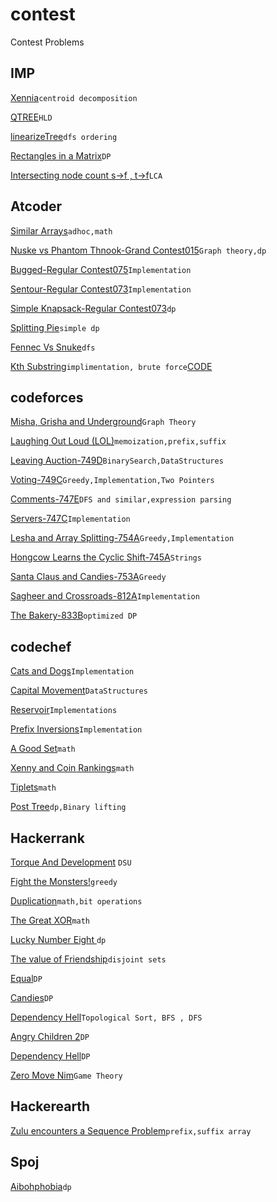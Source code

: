 # contest
Contest Problems

## IMP
  [Xennia](https://github.com/dragonzurfer/contest/blob/master/XeniaTree.cpp)```centroid decomposition```

  [QTREE](https://github.com/dragonzurfer/contest/blob/master/QTREE.cpp)```HLD```

  [linearizeTree](https://github.com/dragonzurfer/contest/blob/master/linearizeTreeMo.cpp)```dfs ordering```

  [Rectangles in a Matrix](https://github.com/dragonzurfer/contest/blob/master/GrandContest015C.cpp)```DP```

  [Intersecting node count s->f , t->f](https://github.com/dragonzurfer/contest/blob/master/832D.cpp)```LCA```

## Atcoder
  [Similar Arrays](http://code-festival-2017-qualc.contest.atcoder.jp/tasks/code_festival_2017_qualc_b)```adhoc,math```

  [Nuske vs Phantom Thnook-Grand Contest015](http://agc015.contest.atcoder.jp/tasks/agc015_c)```Graph theory,dp```

  [Bugged-Regular Contest075](http://arc075.contest.atcoder.jp/tasks/arc075_a)```Implementation```

  [Sentour-Regular Contest073](http://arc073.contest.atcoder.jp/tasks/arc073_a)```Implementation```

  [Simple Knapsack-Regular Contest073](http://arc073.contest.atcoder.jp/tasks/arc073_b)```dp```

  [Splitting Pie](http://arc078.contest.atcoder.jp/tasks/arc078_a)```simple dp```

  [Fennec Vs Snuke](https://arc078.contest.atcoder.jp/tasks/arc078_b)```dfs```
  
  [Kth Substring](https://arc097.contest.atcoder.jp/tasks/arc097_c)```implimentation, brute force```[CODE](https://github.com/dragonzurfer/contest/blob/master/KTHSubstring.cpp)

## codeforces
  [Misha, Grisha and Underground](http://codeforces.com/problemset/problem/832/D)```Graph Theory```

  [Laughing Out Loud (LOL)](http://codeforces.com/gym/100589/problem/I)```memoization,prefix,suffix```

  [Leaving Auction-749D](http://codeforces.com/problemset/problem/749/D)```BinarySearch,DataStructures```

  [Voting-749C](http://codeforces.com/problemset/problem/749/C)```Greedy,Implementation,Two Pointers```  

  [Comments-747E](http://codeforces.com/problemset/problem/747/E)```DFS and similar,expression parsing```

  [Servers-747C](http://codeforces.com/problemset/problem/747/C)```Implementation```

  [Lesha and Array Splitting-754A](http://codeforces.com/problemset/problem/754/A)```Greedy,Implementation```

  [Hongcow Learns the Cyclic Shift-745A](http://codeforces.com/problemset/problem/745/A)```Strings```
 
  [Santa Claus and Candies-753A](http://codeforces.com/problemset/problem/753/A)```Greedy```

  [Sagheer and Crossroads-812A](http://codeforces.com/contest/812/problem/A)```Implementation```

  [The Bakery-833B](http://codeforces.com/contest/833/problem/B)```optimized DP```

## codechef
  [Cats and Dogs](https://www.codechef.com/JAN17)```Implementation```
  
  [Capital Movement](https://www.codechef.com/JAN17)```DataStructures```

  [Reservoir](https://www.codechef.com/JAN17)```Implementations```

  [Prefix Inversions](https://www.codechef.com/LTIME48/problems/PREFINVS)```Implementation```

  [A Good Set](https://www.codechef.com/JUNE17/problems/GOODSET)```math```

  [Xenny and Coin Rankings](https://www.codechef.com/JUNE17/problems/XENRANK)```math```

  [Tiplets](https://www.codechef.com/JUNE17/problems/SUMQ)```math```

  [Post Tree](https://www.codechef.com/problems/POSTTREE)```dp,Binary lifting```

## Hackerrank
  [Torque And Development](https://www.hackerrank.com/challenges/torque-and-development/copy-from/55464878) ```DSU```

  [Fight the Monsters!](https://www.hackerrank.com/contests/w32/challenges/fight-the-monsters)```greedy```

  [Duplication](https://www.hackerrank.com/contests/w32/challenges/duplication)```math,bit operations```

  [The Great XOR](https://www.hackerrank.com/contests/w28/challenges/the-great-xor)```math```

  [Lucky Number Eight	](https://www.hackerrank.com/contests/w28/challenges/lucky-number-eight)```dp```

  [The value of Friendship](https://www.hackerrank.com/contests/w28/challenges/value-of-friendship)```disjoint sets```

  [Equal](https://www.hackerrank.com/challenges/equal)```DP```

  [Candies](https://www.hackerrank.com/challenges/candies)```DP```

  [Dependency Hell](https://www.hackerrank.com/contests/codeagon/challenges/dependency-hell)```Topological Sort, BFS , DFS```

  [Angry Children 2](https://www.hackerrank.com/challenges/angry-children-2)```DP```

  [Dependency Hell](https://www.hackerrank.com/contests/codeagon/challenges/dependency-hell)```DP```

  [Zero Move Nim](https://www.hackerrank.com/contests/w27/challenges/zero-move-nim)```Game Theory```

## Hackerearth
[Zulu encounters a Sequence Problem](https://www.hackerearth.com/challenge/competitive/may-circuits-17/algorithm/zulu-encounters-a-sequence-problem/)```prefix,suffix array```

## Spoj
  [Aibohphobia](http://www.spoj.com/problems/AIBOHP/)```dp```
